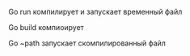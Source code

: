 Go run компилирует и запускает временный файл

Go build компиоирует

Go ~path запускает скомпилированный файл
